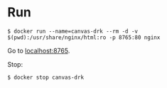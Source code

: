 # Run

```terminal
$ docker run --name=canvas-drk --rm -d -v $(pwd):/usr/share/nginx/html:ro -p 8765:80 nginx
```

Go to [localhost:8765](http://localhost:8765).

Stop:

```terminal
$ docker stop canvas-drk
```
